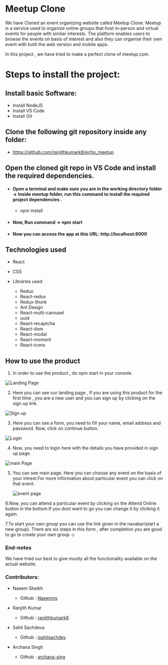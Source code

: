 # Meetup Clone

We have Cloned an event organizing website called Meetup Clone.
Meetup is a service used to organize online groups that host in-person and virtual events for people with similar interests.
The platform enables users to browse the events on basis of interest and also they can organise their own event with both the web version and mobile apps. 

In this project , we have tried to make a perfect clone of meetup.com.

# Steps to install the project:

## Install basic Software:
* Install NodeJS
* Install VS Code
* Install Git

## Clone the following git repository inside any folder:

* https://github.com/ranjithkumark8/echo_meetup

##  Open the cloned git repo in VS Code and install the required dependencies.

* #### Open a terminal and make sure you are in the working directory folder -> Inside meetup folder, run this command to install the required project dependencies .
  * npm install   

* #### Now, Run command -> npm start 

* #### Now you can access the app at this URL: http://localhost:8000

## Technologies used
  
  * React
  * CSS
  * Libraries used
      
      * Redux
      * React-redux
      * Redux-thunk
      * Ant Design
      * React-multi-carousel
      * uuid
      * React-recaptcha
      * React-dom
      * React-modal
      * React-moment
      * React-icons
      
      

## How to use the product


 1. In order to use the product , do npm start in your console.

  ![Landing Page](https://github.com/ranjithkumark8/echo_meetup/blob/master/samples/Landing%20Page.png)

 2. Here you can see our landing page , If you are using this product for the first time , you are a new user and you can sign up by clicking on the sign up link.

  ![Sign up](https://github.com/ranjithkumark8/echo_meetup/blob/master/samples/Sign%20Up.png)

 3. Here you can see a form, you need to fill your name, email address and password. Now, click on continue button.

  ![Login](https://github.com/ranjithkumark8/echo_meetup/blob/master/samples/Login%20Page.jpg)
 
 4. Now, you need to login here with the details you have provided in sign up page.

   ![main Page](https://github.com/ranjithkumark8/echo_meetup/blob/master/samples/Main%20Page.png)

5. You can see main page. Here you can choose any event on the basis of your intrest.For more information about particular event you can click on that event.
  
   ![event page](https://github.com/ranjithkumark8/echo_meetup/blob/master/samples/Event%20Detail%20Page.png)
 
 6.Now, you can attend a particular event by clicking on the Attend Online button in the bottom.If you dont want to go you can change it by clicking it again.


 7.To start your own group you can use the link given in the navabar(start a new group). There are six steps in this form , after completion you are good to go to create your      own group :relaxed:

 
### End-notes
 
  We have tried our best to give mostly all the functionality available on the actual website.

  
  ### Contributors:

  * Naeem Sheikh

    * Github : [Naeemns](https://github.com/Naeemns)


  * Ranjith Kumar

    * Github : [ranjithkumark8](https://github.com/ranjithkumark8)


  * Sahil Sachdeva

    * Github : [isahilsachdev](https://github.com/isahilsachdev)


  * Archana Singh

    * Github : [archana-sing](https://github.com/archana-sing)
  
